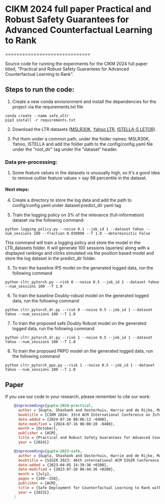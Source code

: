
# CIKM 2024 full paper Practical and Robust Safety Guarantees for Advanced Counterfactual Learning to Rank

==============================

Source code for running the experiments for the CIKM 2024 full paper titled, "Practical and Robust Safety Guarantees for Advanced Counterfactual Learning to Rank". 

Steps to run the code: 
-----------------------

1) Create a new conda envioronment and install the dependencies for the project via the requirements.txt file

```
conda create --name safe_ultr
pip3 install -r requirements.txt
```

2) Download the LTR datasets ([MSLR30K](https://www.microsoft.com/en-us/research/project/mslr/), [Yahoo LTR](https://webscope.sandbox.yahoo.com/catalog.php?datatype=c), [ISTELLA-S LETOR](https://istella.ai/datasets/letor-dataset/)). 


3) Put them under a common path, under the folder names: MSLR30K, Yahoo, ISTELLA and add the folder path to the config/config.yaml file under the "root_dir" tag under the "dataset" header.

### Data pre-processing: 

1. Some feature values in the datasets is unusually high, so it's a good idea to remove outlier feature values > say 98 percentile in the dataset.


#### Next steps:

4) Create a directory to store the log data and add the path to config/config.yaml under dataset:predict_dir yaml tag


5) Train the logging policy on 3% of the relevance (full-information) dataset via the following command:

```
python logging_policy.py --noise 0.1 --job_id 1 --dataset Yahoo --num_sessions 100 --fraction 0.030000 --T 1.0 --deterministic False
```

This command will train a logging policy and store the model in the LTR_datasets folder. It will generate 100 sessions (queries) along with a displayed rankings and clicks simulated via the position based model and store the log dataset in the predict_dir folder. 


5) To train the baseline IPS model on the generated logged data, run the following command
```
python cltr_pytorch.py --risk 0 --noise 0.5 --job_id 1 --dataset Yahoo --num_sessions 100 --T 1.0
```


6) To train the baseline Doubly-robust model on the generated logged data, run the following command
```
python cltr_pytorch_dr.py --risk 0 --noise 0.5 --job_id 1 --dataset Yahoo --num_sessions 100 --T 1.0
```

7) To train the proposed safe Doubly Robust model on the generated logged data, run the following command
```
python cltr_pytorch_dr.py --risk 1 --noise 0.5 --job_id 1 --dataset Yahoo --num_sessions 100 --T 1.0
```

8) To train the proposed PRPO model on the generated logged data, run the following command
```
python cltr_pytorch_ppo.py --risk 1 --noise 0.5 --job_id 1 --dataset Yahoo --num_sessions 100 --T 1.0

```

## Paper
If you use our code in your research, please remember to cite our work:

```BibTeX
    @inproceedings{gupta-2024-practical,
      author = {Gupta, Shashank and Oosterhuis, Harrie and de Rijke, Maarten},
      booktitle = {CIKM 2024: 33rd ACM International Conference on Information and Knowledge Management},
      date-added = {2024-07-16 08:06:13 -0400},
      date-modified = {2024-07-16 08:08:20 -0400},
      month = {October},
      publisher = {ACM},
      title = {Practical and Robust Safety Guarantees for Advanced Counterfactual Learning to Rank},
      year = {2024}}

    @inproceedings{gupta-2023-safe,
      author = {Gupta, Shashank and Oosterhuis, Harrie and de Rijke, Maarten},
      booktitle = {SIGIR 2023: 46th international ACM SIGIR Conference on Research and Development in Information Retrieval},
      date-added = {2023-04-05 14:39:36 +0100},
      date-modified = {2023-07-20 06:44:36 +0200},
      month = {July},
      pages = {249--258},
      publisher = {ACM},
      title = {Safe Deployment for Counterfactual Learning to Rank with Exposure-Based Risk Minimization},
      year = {2023}},
    }
```
